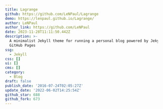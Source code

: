 ```yaml
---
title: Lagrange
github: https://github.com/LeNPaul/Lagrange
demo: https://lenpaul.github.io/Lagrange/
author: LeNPaul
author_link: https://github.com/LeNPaul
date: 2023-11-28T11:11:50.442Z
description: >-
  A minimalist Jekyll theme for running a personal blog powered by Jekyll and
  GitHub Pages
ssg:
  - Jekyll
css: []
ui: []
cms: []
category:
  - Blog
draft: false
publish_date: '2016-07-24T02:05:27Z'
update_date: '2022-06-02T14:25:54Z'
github_star: 688
github_fork: 673
---
```

